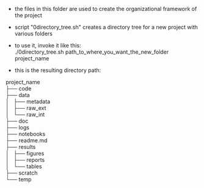 - the files in this folder are used to create the organizational framework of the project  
  
- script "0directory_tree.sh" creates a directory tree for a new project with various folders   
- to use it, invoke it like this:   
./0directory_tree.sh path_to_where_you_want_the_new_folder project_name  
  
- this is the resulting directory path:  

project_name  
├── code  
├── data  
│   ├── metadata  
│   ├── raw_ext  
│   └── raw_int  
├── doc  
├── logs  
├── notebooks  
├── readme.md  
├── results  
│   ├── figures  
│   ├── reports  
│   └── tables  
├── scratch  
└── temp  
  

